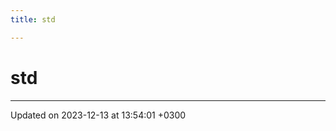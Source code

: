 ```yaml
---
title: std

---
```


# std








-------------------------------

Updated on 2023-12-13 at 13:54:01 +0300